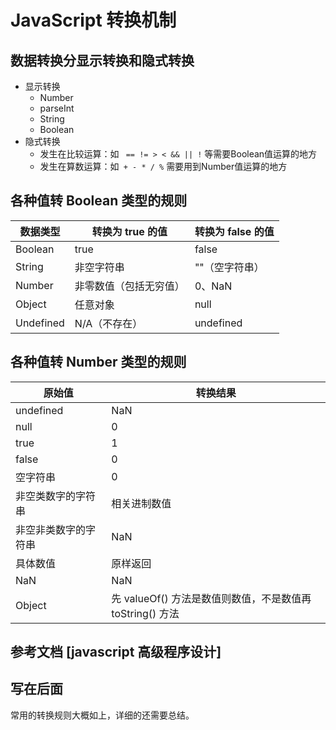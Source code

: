 # JavaScript 转换机制
## 数据转换分显示转换和隐式转换
- 显示转换
  - Number
  - parseInt
  - String 
  - Boolean
- 隐式转换
  - 发生在比较运算：如 ` == != > < && || !` 等需要Boolean值运算的地方
  - 发生在算数运算：如` + - * / %` 需要用到Number值运算的地方
## 各种值转 Boolean 类型的规则
| 数据类型  | 转换为 true 的值  | 转换为 false 的值 |
| --- | ----------- | ----------- |
| Boolean  | true  | false |
| String  | 非空字符串  | ""（空字符串） |
| Number  | 非零数值（包括无穷值）  | 0、NaN |
| Object  | 任意对象  | null |
| Undefined  | N/A（不存在）  | undefined |
## 各种值转 Number 类型的规则
| 原始值  | 转换结果 |
| --- | ----------- |
| undefined | NaN |
| null | 0 |
| true | 1 |
| false | 0 |
| 空字符串 | 0 |
| 非空类数字的字符串 | 相关进制数值 |
| 非空非类数字的字符串 | NaN |
| 具体数值 | 原样返回 |
| NaN | NaN |
| Object | 先 valueOf() 方法是数值则数值，不是数值再 toString() 方法 |
## 参考文档 [javascript 高级程序设计]
## 写在后面
常用的转换规则大概如上，详细的还需要总结。
